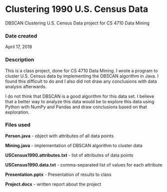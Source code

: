 # Clustering 1990 U.S. Census Data
DBSCAN Clustering U.S. Census Data project for CS 4710 Data Mining

### Date created
April 17, 2018

### Description
This is a class project, done for CS 4710 Data Mining. I wrote a program to cluster U.S. Census data by implementing the DBSCAN algorithm in Java. I found this difficult to do and I also did not draw any conclusions with data analysis afterwards.

I do not think that DBSCAN is a good algorithm for this data set. I believe that a better way to analyze this data would be to explore this data using Python with NumPy and Pandas and draw conclusions based on that exploration.

### Files used
**Person.java** - object with attributes of all data points

**Mining.java** - implementation of DBSCAN algorithm to cluster data

**USCensus1990.attributes.txt** - list of attributes of data points

**USCensus1990.data.txt** - comma-separated list of values for each attribute

**Presentation.pptx** - Presentation of results to class

**Project.docx** - written report about the project
